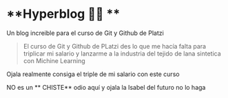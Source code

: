 # **Hyperblog 🐇🩷 **

Un blog increible para el curso de Git y Github de Platzi
> El curso de Git y Github de PLatzi des lo que me hacía falta para triplicar mi salario y lanzarme a la industria del tejido de lana sintetica con Michine Learning

Ojala realmente consiga el triple de mi salario con este curso


NO es un ** CHISTE** odio aquí y ojala la Isabel del futuro no lo haga